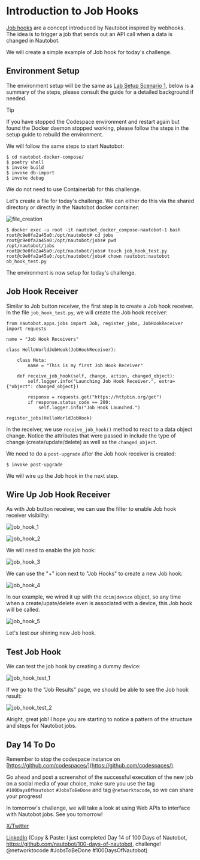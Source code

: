 # Introduction to Job Hooks 

[Job hooks](https://docs.nautobot.com/projects/core/en/stable/user-guide/platform-functionality/jobs/jobhook/) are a concept introduced by Nautobot inspired by webhooks. The idea is to trigger a job that sends out an API call when a data is changed in Nautobot. 

We will create a simple example of Job hook for today's challenge. 

## Environment Setup

The environment setup will be the same as [Lab Setup Scenario 1](../Lab_Setup/scenario_1_setup/README.md), below is a summary of the steps, please consult the guide for a detailed background if needed. 

> [!TIP]
> If you have stopped the Codespace environment and restart again but found the Docker daemon stopped working, please follow the steps in the setup guide to rebuild the environment. 

We will follow the same steps to start Nautobot: 

```
$ cd nautobot-docker-compose/
$ poetry shell
$ invoke build
$ invoke db-import
$ invoke debug
```

We do not need to use Containerlab for this challenge. 

Let's create a file for today's challenge. We can either do this via the shared directory or directly in the Nautobot docker container: 

![file_creation](images/file_creation.png)

```
$ docker exec -u root -it nautobot_docker_compose-nautobot-1 bash
root@c9e0fa2a45a0:/opt/nautobot# cd jobs
root@c9e0fa2a45a0:/opt/nautobot/jobs# pwd
/opt/nautobot/jobs
root@c9e0fa2a45a0:/opt/nautobot/jobs# touch job_hook_test.py
root@c9e0fa2a45a0:/opt/nautobot/jobs# chown nautobot:nautobot ob_hook_test.py
```

The environment is now setup for today's challenge.  

## Job Hook Receiver

Similar to Job button receiver, the first step is to create a Job hook receiver. In the file `job_hook_test.py`, we will create the Job hook receiver: 

```
from nautobot.apps.jobs import Job, register_jobs, JobHookReceiver
import requests 

name = "Job Hook Receivers"

class HelloWorldJobHook(JobHookReceiver):

    class Meta: 
        name = "This is my first Job Hook Receiver"
    
    def receive_job_hook(self, change, action, changed_object): 
        self.logger.info("Launching Job Hook Receiver.", extra={"object": changed_object})
        
        response = requests.get("https://httpbin.org/get")
        if response.status_code == 200:
            self.logger.info("Job Hook Launched.")

register_jobs(HelloWorldJobHook)

```

In the receiver, we use `receive_job_hook()` method to react to a data object change. Notice the attributes that were passed in include the type of change (create/update/delete) as well as the `changed_object`. 

We need to do a `post-upgrade` after the Job hook receiver is created:

```
$ invoke post-upgrade
```

We will wire up the Job hook in the next step. 

## Wire Up Job Hook Receiver

As with Job button receiver, we can use the filter to enable Job hook receiver visibility: 

![job_hook_1](images/job_hook_1.png)

![job_hook_2](images/job_hook_2.png)

We will need to enable the job hook: 

![job_hook_3](images/job_hook_3.png)

We can use the "+" icon next to "Job Hooks" to create a new Job hook: 

![job_hook_4](images/job_hook_4.png)

In our example, we wired it up with the `dcim|device` object, so any time when a create/upate/delete even is associated with a device, this Job hook will be called. 

![job_hook_5](images/job_hook_5.png)

Let's test our shining new Job hook. 

## Test Job Hook

We can test the job hook by creating a dummy device: 

![job_hook_test_1](images/job_hook_test_1.png)

If we go to the "Job Results" page, we should be able to see the Job hook result: 

![job_hook_test_2](images/job_hook_test_2.png)

Alright, great job! I hope you are starting to notice a pattern of the structure and steps for Nautobot jobs. 

## Day 14 To Do

Remember to stop the codespace instance on [https://github.com/codespaces/](https://github.com/codespaces/). 

Go ahead and post a screenshot of the successful execution of the new job on a social media of your choice, make sure you use the tag `#100DaysOfNautobot` `#JobsToBeDone` and tag `@networktocode`, so we can share your progress! 

In tomorrow's challenge, we will take a look at using Web APIs to interface with Nautobot jobs. See you tomorrow! 

[X/Twitter](<https://twitter.com/intent/tweet?url=https://github.com/nautobot/100-days-of-nautobot&text=I+just+completed+Day+14+of+the+100+days+of+nautobot+!&hashtags=100DaysOfNautobot,JobsToBeDone>)

[LinkedIn](https://www.linkedin.com/) (Copy & Paste: I just completed Day 14 of 100 Days of Nautobot, https://github.com/nautobot/100-days-of-nautobot, challenge! @networktocode #JobsToBeDone #100DaysOfNautobot)
